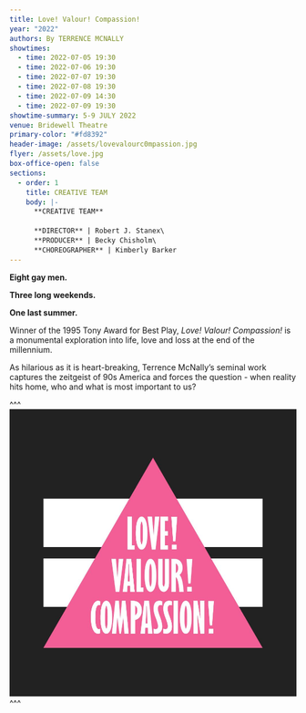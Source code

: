 ```yaml
---
title: Love! Valour! Compassion!
year: "2022"
authors: By TERRENCE MCNALLY
showtimes:
  - time: 2022-07-05 19:30
  - time: 2022-07-06 19:30
  - time: 2022-07-07 19:30
  - time: 2022-07-08 19:30
  - time: 2022-07-09 14:30
  - time: 2022-07-09 19:30
showtime-summary: 5-9 JULY 2022
venue: Bridewell Theatre
primary-color: "#fd8392"
header-image: /assets/lovevalourc0mpassion.jpg
flyer: /assets/love.jpg
box-office-open: false
sections:
  - order: 1
    title: CREATIVE TEAM
    body: |-
      **CREATIVE TEAM**

      **DIRECTOR** | Robert J. Stanex\
      **PRODUCER** | Becky Chisholm\
      **CHOREOGRAPHER** | Kimberly Barker
---
```

**Eight gay men.**

**Three long weekends.**

**One last summer.**

Winner of the 1995 Tony Award for Best Play, *Love! Valour! Compassion!* is a monumental exploration into life, love and loss at the end of the millennium. 

As hilarious as it is heart-breaking, Terrence McNally’s seminal work captures the zeitgeist of 90s America and forces the question - when reality hits home, who and what is most important to us?

^^^ ![](/assets/copy-of-lvc-logo.jpg)
^^^